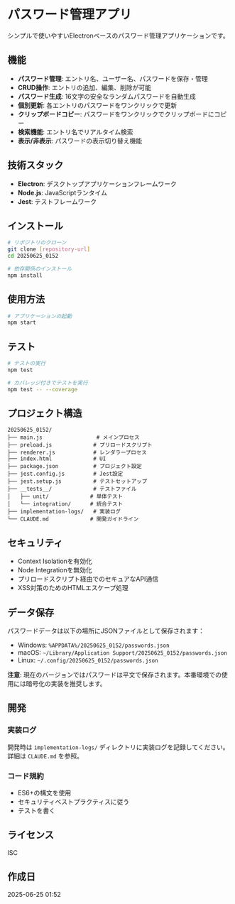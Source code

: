 # パスワード管理アプリ

シンプルで使いやすいElectronベースのパスワード管理アプリケーションです。

## 機能

- **パスワード管理**: エントリ名、ユーザー名、パスワードを保存・管理
- **CRUD操作**: エントリの追加、編集、削除が可能
- **パスワード生成**: 16文字の安全なランダムパスワードを自動生成
- **個別更新**: 各エントリのパスワードをワンクリックで更新
- **クリップボードコピー**: パスワードをワンクリックでクリップボードにコピー
- **検索機能**: エントリ名でリアルタイム検索
- **表示/非表示**: パスワードの表示切り替え機能

## 技術スタック

- **Electron**: デスクトップアプリケーションフレームワーク
- **Node.js**: JavaScriptランタイム
- **Jest**: テストフレームワーク

## インストール

```bash
# リポジトリのクローン
git clone [repository-url]
cd 20250625_0152

# 依存関係のインストール
npm install
```

## 使用方法

```bash
# アプリケーションの起動
npm start
```

## テスト

```bash
# テストの実行
npm test

# カバレッジ付きでテストを実行
npm test -- --coverage
```

## プロジェクト構造

```
20250625_0152/
├── main.js                 # メインプロセス
├── preload.js             # プリロードスクリプト
├── renderer.js            # レンダラープロセス
├── index.html             # UI
├── package.json           # プロジェクト設定
├── jest.config.js         # Jest設定
├── jest.setup.js          # テストセットアップ
├── __tests__/             # テストファイル
│   ├── unit/             # 単体テスト
│   └── integration/      # 統合テスト
├── implementation-logs/   # 実装ログ
└── CLAUDE.md             # 開発ガイドライン
```

## セキュリティ

- Context Isolationを有効化
- Node Integrationを無効化
- プリロードスクリプト経由でのセキュアなAPI通信
- XSS対策のためのHTMLエスケープ処理

## データ保存

パスワードデータは以下の場所にJSONファイルとして保存されます：
- Windows: `%APPDATA%/20250625_0152/passwords.json`
- macOS: `~/Library/Application Support/20250625_0152/passwords.json`
- Linux: `~/.config/20250625_0152/passwords.json`

**注意**: 現在のバージョンではパスワードは平文で保存されます。本番環境での使用には暗号化の実装を推奨します。

## 開発

### 実装ログ

開発時は `implementation-logs/` ディレクトリに実装ログを記録してください。詳細は `CLAUDE.md` を参照。

### コード規約

- ES6+の構文を使用
- セキュリティベストプラクティスに従う
- テストを書く

## ライセンス

ISC

## 作成日

2025-06-25 01:52
